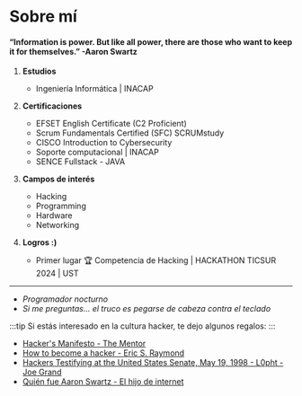 # Sobre mí
#### “Information is power. But like all power, there are those who want to keep it for themselves.” -Aaron Swartz

1. **Estudios**
   - Ingeniería Informática | INACAP

2. **Certificaciones**
   - EFSET English Certificate (C2 Proficient)
   - Scrum Fundamentals Certified (SFC) SCRUMstudy
   - CISCO Introduction to Cybersecurity
   - Soporte computacional | INACAP
   - SENCE Fullstack - JAVA

3. **Campos de interés**
   - Hacking
   - Programming
   - Hardware
   - Networking

4. **Logros :)**
   - Primer lugar 🏆 Competencia de Hacking | HACKATHON TICSUR 2024 | UST 
________________________________________
- *Programador nocturno*  
- *Si me preguntas... el truco es pegarse de cabeza contra el teclado*

:::tip
Si estás interesado en la cultura hacker, te dejo algunos regalos:
:::
- [Hacker's Manifesto - The Mentor](https://phrack.org/issues/7/3.html)
- [How to become a hacker - Eric S. Raymond](http://www.catb.org/~esr/faqs/hacker-howto.html)
- [Hackers Testifying at the United States Senate, May 19, 1998 - L0pht - Joe Grand](https://www.youtube.com/watch?v=VVJldn_MmMY)
- [Quién fue Aaron Swartz - El hijo de internet](https://blog.elhacker.net/2023/01/se-cumplen-diez-anos-de-la-muerte-por-suicidio-aaron-.html)
